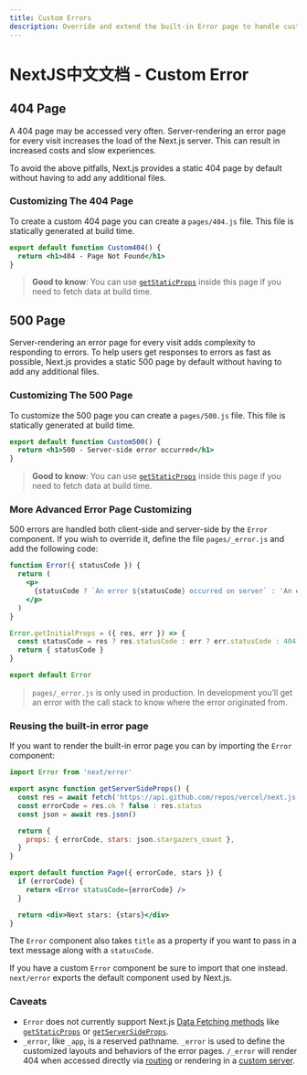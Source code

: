 ```yaml
---
title: Custom Errors
description: Override and extend the built-in Error page to handle custom errors.
---
```


# NextJS中文文档 - Custom Error

## 404 Page

A 404 page may be accessed very often. Server-rendering an error page for every visit increases the load of the Next.js server. This can result in increased costs and slow experiences.

To avoid the above pitfalls, Next.js provides a static 404 page by default without having to add any additional files.

### Customizing The 404 Page

To create a custom 404 page you can create a `pages/404.js` file. This file is statically generated at build time.

```jsx
export default function Custom404() {
  return <h1>404 - Page Not Found</h1>
}
```

> **Good to know**: You can use [`getStaticProps`](/nextjs-cn/pages/building-your-application/data-fetching/get-static-props) inside this page if you need to fetch data at build time.

## 500 Page

Server-rendering an error page for every visit adds complexity to responding to errors. To help users get responses to errors as fast as possible, Next.js provides a static 500 page by default without having to add any additional files.

### Customizing The 500 Page

To customize the 500 page you can create a `pages/500.js` file. This file is statically generated at build time.

```jsx
export default function Custom500() {
  return <h1>500 - Server-side error occurred</h1>
}
```

> **Good to know**: You can use [`getStaticProps`](/nextjs-cn/pages/building-your-application/data-fetching/get-static-props) inside this page if you need to fetch data at build time.

### More Advanced Error Page Customizing

500 errors are handled both client-side and server-side by the `Error` component. If you wish to override it, define the file `pages/_error.js` and add the following code:

```jsx
function Error({ statusCode }) {
  return (
    <p>
      {statusCode ? `An error ${statusCode} occurred on server` : 'An error occurred on client'}
    </p>
  )
}

Error.getInitialProps = ({ res, err }) => {
  const statusCode = res ? res.statusCode : err ? err.statusCode : 404
  return { statusCode }
}

export default Error
```

> `pages/_error.js` is only used in production. In development you’ll get an error with the call stack to know where the error originated from.

### Reusing the built-in error page

If you want to render the built-in error page you can by importing the `Error` component:

```jsx
import Error from 'next/error'

export async function getServerSideProps() {
  const res = await fetch('https://api.github.com/repos/vercel/next.js')
  const errorCode = res.ok ? false : res.status
  const json = await res.json()

  return {
    props: { errorCode, stars: json.stargazers_count },
  }
}

export default function Page({ errorCode, stars }) {
  if (errorCode) {
    return <Error statusCode={errorCode} />
  }

  return <div>Next stars: {stars}</div>
}
```

The `Error` component also takes `title` as a property if you want to pass in a text message along with a `statusCode`.

If you have a custom `Error` component be sure to import that one instead. `next/error` exports the default component used by Next.js.

### Caveats

- `Error` does not currently support Next.js [Data Fetching methods](/nextjs-cn/pages/building-your-application/data-fetching/index) like [`getStaticProps`](/nextjs-cn/pages/building-your-application/data-fetching/get-static-props) or [`getServerSideProps`](/nextjs-cn/pages/building-your-application/data-fetching/get-server-side-props).
- `_error`, like `_app`, is a reserved pathname. `_error` is used to define the customized layouts and behaviors of the error pages. `/_error` will render 404 when accessed directly via [routing](/nextjs-cn/pages/building-your-application/routing/index) or rendering in a [custom server]().
